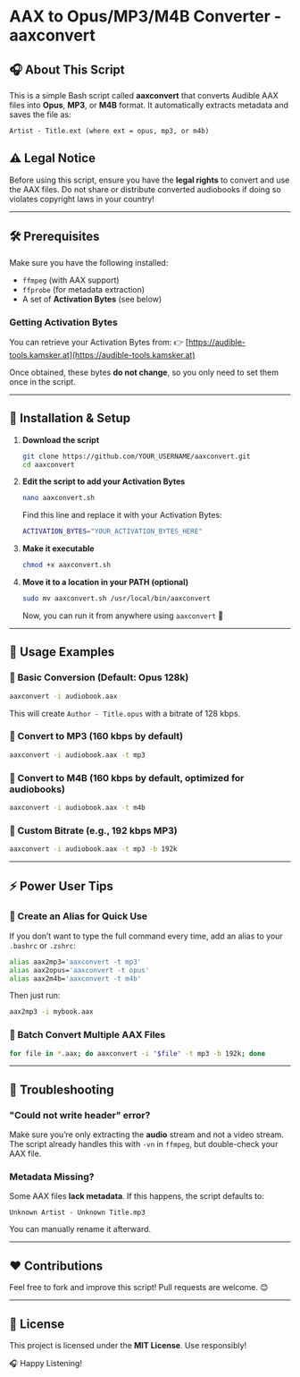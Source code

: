 # AAX to Opus/MP3/M4B Converter - aaxconvert

## 🎧 About This Script
This is a simple Bash script called **aaxconvert** that converts Audible AAX files into **Opus**, **MP3**, or **M4B** format.
It automatically extracts metadata and saves the file as:
```
Artist - Title.ext (where ext = opus, mp3, or m4b)
```

## ⚠️ Legal Notice
Before using this script, ensure you have the **legal rights** to convert and use the AAX files. 
Do not share or distribute converted audiobooks if doing so violates copyright laws in your country!

---

## 🛠 Prerequisites
Make sure you have the following installed:
- `ffmpeg` (with AAX support)
- `ffprobe` (for metadata extraction)
- A set of **Activation Bytes** (see below)

### Getting Activation Bytes
You can retrieve your Activation Bytes from:
👉 [https://audible-tools.kamsker.at](https://audible-tools.kamsker.at)

Once obtained, these bytes **do not change**, so you only need to set them once in the script.

---

## 🚀 Installation & Setup
1. **Download the script**
   ```bash
   git clone https://github.com/YOUR_USERNAME/aaxconvert.git
   cd aaxconvert
   ```
2. **Edit the script to add your Activation Bytes**
   ```bash
   nano aaxconvert.sh
   ```
   Find this line and replace it with your Activation Bytes:
   ```bash
   ACTIVATION_BYTES="YOUR_ACTIVATION_BYTES_HERE"
   ```
3. **Make it executable**
   ```bash
   chmod +x aaxconvert.sh
   ```
4. **Move it to a location in your PATH (optional)**
   ```bash
   sudo mv aaxconvert.sh /usr/local/bin/aaxconvert
   ```
   Now, you can run it from anywhere using `aaxconvert` 🎉

---

## 📌 Usage Examples

### 🔹 Basic Conversion (Default: Opus 128k)
```bash
aaxconvert -i audiobook.aax
```
This will create `Author - Title.opus` with a bitrate of 128 kbps.

### 🔹 Convert to MP3 (160 kbps by default)
```bash
aaxconvert -i audiobook.aax -t mp3
```

### 🔹 Convert to M4B (160 kbps by default, optimized for audiobooks)
```bash
aaxconvert -i audiobook.aax -t m4b
```

### 🔹 Custom Bitrate (e.g., 192 kbps MP3)
```bash
aaxconvert -i audiobook.aax -t mp3 -b 192k
```

---

## ⚡️ Power User Tips

### 🔹 Create an Alias for Quick Use
If you don’t want to type the full command every time, add an alias to your `.bashrc` or `.zshrc`:
```bash
alias aax2mp3='aaxconvert -t mp3'
alias aax2opus='aaxconvert -t opus'
alias aax2m4b='aaxconvert -t m4b'
```
Then just run:
```bash
aax2mp3 -i mybook.aax
```

### 🔹 Batch Convert Multiple AAX Files
```bash
for file in *.aax; do aaxconvert -i "$file" -t mp3 -b 192k; done
```

---

## 🤔 Troubleshooting
### "Could not write header" error?
Make sure you’re only extracting the **audio** stream and not a video stream. The script already handles this with `-vn` in `ffmpeg`, but double-check your AAX file.

### Metadata Missing?
Some AAX files **lack metadata**. If this happens, the script defaults to:
```
Unknown Artist - Unknown Title.mp3
```
You can manually rename it afterward.

---

## ❤️ Contributions
Feel free to fork and improve this script! Pull requests are welcome. 😊

---

## 📜 License
This project is licensed under the **MIT License**. Use responsibly!

🎧 Happy Listening!
